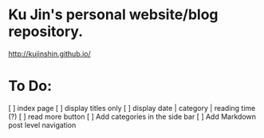 # Ku Jin's personal website/blog repository.
http://kujinshin.github.io/


# To Do:
[ ] index page
    [ ] display titles only
    [ ] display date | category | reading time (?)
    [ ] read more button
[ ] Add categories in the side bar
[ ] Add Markdown post level navigation
